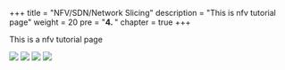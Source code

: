 +++
title = "NFV/SDN/Network Slicing"
description = "This is nfv tutorial page"
weight = 20 
pre = "<b>4. </b>"
chapter = true
+++

This is a nfv tutorial page

![](/images/hack4easy/logo_akraino_edge_stack.png)
![](/images/hack4easy/logo_fdio_header.png)
![](/images/hack4easy/logo_onap_2017.png)
![](/images/hack4easy/opnfv_logo_wp.png)

